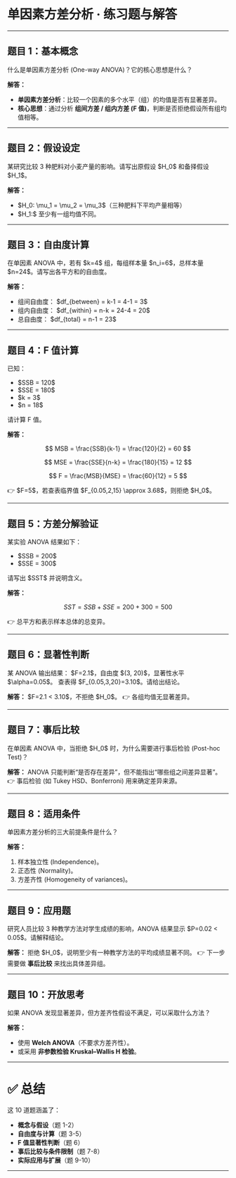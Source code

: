 

# 单因素方差分析 · 练习题与解答

---

## 题目 1：基本概念

什么是单因素方差分析 (One-way ANOVA)？它的核心思想是什么？

**解答：**

* **单因素方差分析**：比较一个因素的多个水平（组）的均值是否有显著差异。
* **核心思想**：通过分析 **组间方差 / 组内方差 (F 值)**，判断是否拒绝假设所有组均值相等。

---

## 题目 2：假设设定

某研究比较 3 种肥料对小麦产量的影响。请写出原假设 \$H\_0\$ 和备择假设 \$H\_1\$。

**解答：**

* \$H\_0: \mu\_1 = \mu\_2 = \mu\_3\$（三种肥料下平均产量相等）
* \$H\_1:\$ 至少有一组均值不同。

---

## 题目 3：自由度计算

在单因素 ANOVA 中，若有 \$k=4\$ 组，每组样本量 \$n\_i=6\$，总样本量 \$n=24\$。请写出各平方和的自由度。

**解答：**

* 组间自由度： \$df\_{between} = k-1 = 4-1 = 3\$
* 组内自由度： \$df\_{within} = n-k = 24-4 = 20\$
* 总自由度： \$df\_{total} = n-1 = 23\$

---

## 题目 4：F 值计算

已知：

* \$SSB = 120\$
* \$SSE = 180\$
* \$k = 3\$
* \$n = 18\$

请计算 F 值。

**解答：**

$$
MSB = \frac{SSB}{k-1} = \frac{120}{2} = 60
$$

$$
MSE = \frac{SSE}{n-k} = \frac{180}{15} = 12
$$

$$
F = \frac{MSB}{MSE} = \frac{60}{12} = 5
$$

👉 \$F=5\$，若查表临界值 \$F\_{0.05,2,15} \approx 3.68\$，则拒绝 \$H\_0\$。

---

## 题目 5：方差分解验证

某实验 ANOVA 结果如下：

* \$SSB = 200\$
* \$SSE = 300\$

请写出 \$SST\$ 并说明含义。

**解答：**

$$
SST = SSB + SSE = 200 + 300 = 500
$$

👉 总平方和表示样本总体的总变异。

---

## 题目 6：显著性判断

某 ANOVA 输出结果： \$F=2.1\$，自由度 \$(3, 20)\$，显著性水平 \$\alpha=0.05\$。
查表得 \$F\_{0.05,3,20}=3.10\$。请给出结论。

**解答：**
\$F=2.1 < 3.10\$，不拒绝 \$H\_0\$。
👉 各组均值无显著差异。

---

## 题目 7：事后比较

在单因素 ANOVA 中，当拒绝 \$H\_0\$ 时，为什么需要进行事后检验 (Post-hoc Test)？

**解答：**
ANOVA 只能判断“是否存在差异”，但不能指出“哪些组之间差异显著”。
👉 事后检验 (如 Tukey HSD、Bonferroni) 用来确定差异来源。

---

## 题目 8：适用条件

单因素方差分析的三大前提条件是什么？

**解答：**

1. 样本独立性 (Independence)。
2. 正态性 (Normality)。
3. 方差齐性 (Homogeneity of variances)。

---

## 题目 9：应用题

研究人员比较 3 种教学方法对学生成绩的影响，ANOVA 结果显示 \$P=0.02 < 0.05\$。请解释结论。

**解答：**
拒绝 \$H\_0\$，说明至少有一种教学方法的平均成绩显著不同。
👉 下一步需要做 **事后比较** 来找出具体差异组。

---

## 题目 10：开放思考

如果 ANOVA 发现显著差异，但方差齐性假设不满足，可以采取什么方法？

**解答：**

* 使用 **Welch ANOVA**（不要求方差齐性）。
* 或采用 **非参数检验 Kruskal–Wallis H 检验**。

---

# ✅ 总结

这 10 道题涵盖了：

* **概念与假设**（题 1-2）
* **自由度与计算**（题 3-5）
* **F 值显著性判断**（题 6）
* **事后比较与条件限制**（题 7-8）
* **实际应用与扩展**（题 9-10）



---


